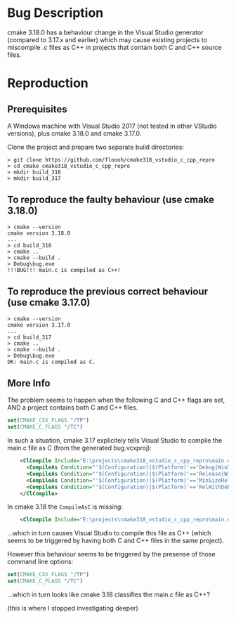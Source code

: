 # Bug Description

cmake 3.18.0 has a behaviour change in the Visual Studio generator 
(compared to 3.17.x and earlier) which may cause existing projects to miscompile
.c files as C++ in projects that contain both C and C++ source files.

# Reproduction

## Prerequisites

A Windows machine with Visual Studio 2017 (not tested in other
VStudio versions), plus cmake 3.18.0 and cmake 3.17.0.

Clone the project and prepare two separate build directories:

```
> git clone https://github.com/floooh/cmake318_vstudio_c_cpp_repro
> cd cmake cmake318_vstudio_c_cpp_repro
> mkdir build_318
> mkdir build_317
```

## To reproduce the faulty behaviour (use cmake 3.18.0)

```
> cmake --version
cmake version 3.18.0
...
> cd build_318
> cmake ..
> cmake --build .
> Debug\bug.exe
!!!BUG!!! main.c is compiled as C++!
```

## To reproduce the previous correct behaviour (use cmake 3.17.0)

```
> cmake --version
cmake version 3.17.0
...
> cd build_317
> cmake ..
> cmake --build .
> Debug\bug.exe
OK: main.c is compiled as C.
```

## More Info

The problem seems to happen when the following C and C++ flags are set, AND
a project contains both C and C++ files.

```cmake
set(CMAKE_CXX_FLAGS "/TP")
set(CMAKE_C_FLAGS "/TC")
```

In such a situation, cmake 3.17 explicitely tells Visual Studio to compile
the main.c file as C (from the generated bug.vcxproj):

```xml
    <ClCompile Include="E:\projects\cmake318_vstudio_c_cpp_repro\main.c">
      <CompileAs Condition="'$(Configuration)|$(Platform)'=='Debug|Win32'">CompileAsC</CompileAs>
      <CompileAs Condition="'$(Configuration)|$(Platform)'=='Release|Win32'">CompileAsC</CompileAs>
      <CompileAs Condition="'$(Configuration)|$(Platform)'=='MinSizeRel|Win32'">CompileAsC</CompileAs>
      <CompileAs Condition="'$(Configuration)|$(Platform)'=='RelWithDebInfo|Win32'">CompileAsC</CompileAs>
    </ClCompile>
```

In cmake 3.18 the ```CompileAsC``` is missing:

```xml
    <ClCompile Include="E:\projects\cmake318_vstudio_c_cpp_repro\main.c" />
```

...which in turn causes Visual Studio to compile this file as C++ (which seems to be triggered
by having both C and C++ files in the same project).

However this behaviour seems to be triggered by the presense of those command line options:

```cmake
set(CMAKE_CXX_FLAGS "/TP")
set(CMAKE_C_FLAGS "/TC")
```

...which in turn looks like cmake 3.18 classifies the main.c file as C++?

(this is where I stopped investigating deeper)
